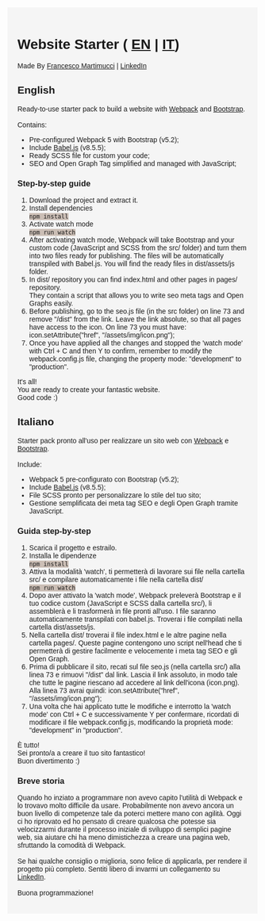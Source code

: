 <div id="page">
<h1>Website Starter (
    <a href="#english">EN</a>
    | 
    <a href="#italian">IT</a>)
</h1>

<p>
Made By <a href="https://www.francescomartimucci.it" target="_blank">Francesco Martimucci</a> |
<a href="https://www.linkedin.com/in/francescomartimucci/" target="_blank">LinkedIn</a>
</p> 

<h2 id="english">English</h2>
<p>
    Ready-to-use starter pack to build a website with
    <a href="https://webpack.js.org/">Webpack</a> and <a href="https://getbootstrap.com/">Bootstrap</a>. <br><br>
    Contains:
</p>
<ul>
    <li>Pre-configured Webpack 5 with Bootstrap (v5.2);</li>
    <li>Include <a href="https://babeljs.io/">Babel.js</a> (v8.5.5);</li>
    <li>Ready SCSS file for custom your code;</li>
    <li>SEO and Open Graph Tag simplified and managed with JavaScript;</li>
</ul>

<h3>Step-by-step guide</h3>
<ol>
    <li>
        Download the project and extract it.
    </li>
    <li>
        Install dependencies <br>
        <code>npm install</code>
    </li>
    <li>
        Activate watch mode <br>
        <code>npm run watch</code>
    </li>
    <li>
        After activating watch mode, Webpack will take Bootstrap and your custom code (JavaScript and SCSS from the src/ folder) and turn them into two files ready for publishing. The files will be automatically transpiled with Babel.js. You will find the ready files in dist/assets/js folder.
    </li>
    <li>
        In dist/ repository you can find index.html
        and other pages in pages/ repository. <br>
        They contain a script that allows you to write seo meta tags and Open Graphs easily.
    </li>
    <li>
        Before publishing, go to the seo.js file (in the src folder) on line 73
        and remove "/dist" from the link.
        Leave the link absolute, so that all pages have access to the icon.
        On line 73 you must have: icon.setAttribute("href", "/assets/img/icon.png");
    </li>
    <li>
        Once you have applied all the changes and stopped the 'watch mode' with Ctrl + C and then Y to confirm, remember to modify the webpack.config.js file, changing the property mode: "development" to "production".
    </li>
</ol>
<p>
It's all! <br>
You are ready to create your fantastic website. <br>
Good code :)
</p>

<h2 id="italian">Italiano</h2>
<p>Starter pack pronto all'uso per realizzare un sito web con <a href="https://webpack.js.org/">Webpack</a> e <a href="https://getbootstrap.com/">Bootstrap</a>. <br><br>
    Include:</p>
<ul>
    <li>Webpack 5 pre-configurato con Bootstrap (v5.2);</li>
    <li>Include <a href="https://babeljs.io/">Babel.js</a> (v8.5.5);</li>
    <li>File SCSS pronto per personalizzare lo stile del tuo sito;</li>
    <li>Gestione semplificata dei meta tag SEO e degli Open Graph tramite JavaScript.</li>
</ul>

<h3>Guida step-by-step</h3>
<ol>
    <li>Scarica il progetto e estrailo.</li>
    <li>Installa le dipendenze <br>
    <code>npm install</code>
    </li>
    <li>Attiva la modalità 'watch', ti permetterà di lavorare sui file nella cartella src/ e compilare automaticamente i file nella cartella dist/ <br>
    <code>npm run watch</code>
    </li>
    <li>
        Dopo aver attivato la 'watch mode', Webpack preleverà Bootstrap e il tuo codice custom (JavaScript e SCSS dalla cartella src/), li assemblerà e li trasformerà in file pronti all'uso. I file saranno automaticamente transpilati con babel.js. Troverai i file compilati nella cartella dist/assets/js.
    </li>
    <li>Nella cartella dist/ troverai il file index.html e le altre pagine nella cartella pages/. Queste pagine contengono uno script nell'head che ti permetterà di gestire facilmente e velocemente i meta tag SEO e gli Open Graph.</li>
    <li>
        Prima di pubblicare il sito, recati sul file seo.js (nella cartella src/) alla linea 73 e rimuovi "/dist" dal link.
        Lascia il link assoluto, in modo tale che tutte le pagine riescano ad accedere al link dell'icona (icon.png).
        Alla linea 73 avrai quindi: icon.setAttribute("href", "/assets/img/icon.png");
    </li>
    <li>
        Una volta che hai applicato tutte le modifiche e interrotto la 'watch mode' con Ctrl + C e successivamente Y per confermare, ricordati di modificare il file webpack.config.js, modificando la proprietà mode: "development" in "production".
    </li>
</ol>
<p>
È tutto! <br>
Sei pronto/a a creare il tuo sito fantastico! <br>
Buon divertimento :)
</p>
<h3>
Breve storia
</h3>
<p>
Quando ho inziato a programmare non avevo capito l'utilità di Webpack e lo trovavo molto difficile da usare. Probabilmente non avevo ancora un buon livello di competenze tale da poterci mettere mano con agilità. Oggi ci ho riprovato ed ho pensato di creare qualcosa che potesse sia velocizzarmi durante il processo iniziale di sviluppo di semplici pagine web, sia aiutare chi ha meno dimistichezza a creare una pagina web, sfruttando la comodità di Webpack.
<br><br>
Se hai qualche consiglio o miglioria, sono felice di applicarla, per rendere il progetto più completo. Sentiti libero di invarmi un collegamento su <a href="https://www.linkedin.com/in/francescomartimucci/" target="_blank">LinkedIn</a>.
<br><br>
Buona programmazione!
</p>

</div>

<style>
    @import url('https://fonts.googleapis.com/css2?family=Exo+2:wght@400;700;900&display=swap');

    #page {
        background-color: #f5f5f5;
        padding: 20px
    }

    h1, h2, h3, h4, p, a, ul, li, ol {
        font-family: 'Exo 2', sans-serif !important;
    }

    code {
        background-color: #cbbeb5 !important;
    }
</style>
